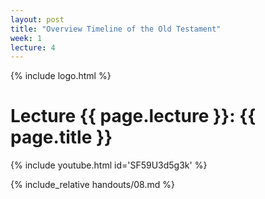```yaml
---
layout: post
title: "Overview Timeline of the Old Testament"
week: 1
lecture: 4
---
```


{% include logo.html %}

# Lecture {{ page.lecture }}: {{ page.title }}

{% include youtube.html id='SF59U3d5g3k' %}

{% include_relative handouts/08.md %}
